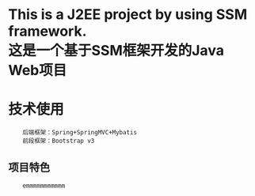 This is a J2EE project by using SSM framework.  
这是一个基于SSM框架开发的Java Web项目
==============================================  
# 技术使用  
		后端框架：Spring+SpringMVC+Mybatis  
		前段框架：Bootstrap v3
## 项目特色
		emmmmmmmmmmm